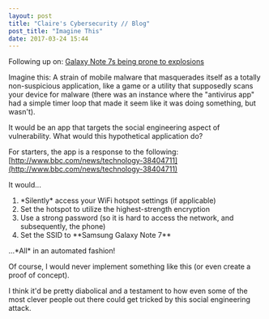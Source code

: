 ```yaml
---
layout: post
title: "Claire's Cybersecurity // Blog"
post_title: "Imagine This"
date: 2017-03-24 15:44
---
```


Following up on: [Galaxy Note 7s being prone to explosions](http://www.inquisitr.com/3803471/samsung-galaxy-note-7-explosions-reasons-found/)


Imagine this: A strain of mobile malware that masquerades itself as a totally non-suspicious application, 
like a game or a utility that supposedly scans your device for malware (there was an instance where the "antivirus app"
had a simple timer loop that made it seem like it was doing something, but wasn't).

It would be an app that targets the social engineering aspect of vulnerability.
What would this hypothetical application do?


For starters, the app is a response to the following: [http://www.bbc.com/news/technology-38404711](http://www.bbc.com/news/technology-38404711)

It would...
<ol>
<li> *Silently* access your WiFi hotspot settings (if applicable)</li>

<li> Set the hotspot to utilize the highest-strength encryption</li>

<li> Use a strong password (so it is hard to access the network, and subsequently, the phone)</li>

<li> Set the SSID to **Samsung Galaxy Note 7**</li>
</ol>
...*All* in an automated fashion!

Of course, I would never implement something like this (or even create a proof of concept).

I think it'd be pretty diabolical and a testament to how even some of the most clever people out there could get tricked by this social engineering attack.
